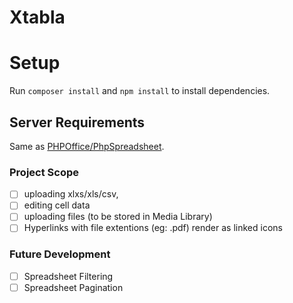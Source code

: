 # Xtabla

# Setup
Run `composer install` and `npm install` to install dependencies.

## Server Requirements
Same as [PHPOffice/PhpSpreadsheet](https://github.com/PHPOffice/PhpSpreadsheet).

### Project Scope
- [ ] uploading xlxs/xls/csv, 
- [ ] editing cell data 
- [ ] uploading files (to be stored in Media Library) 
- [ ] Hyperlinks with file extentions (eg: .pdf) render as linked icons

### Future Development
- [ ] Spreadsheet Filtering
- [ ] Spreadsheet Pagination